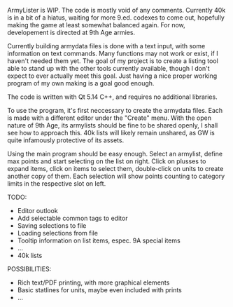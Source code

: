 ArmyLister is WIP. The code is mostly void of any comments. Currently 40k is in a bit of a hiatus, waiting for more 9.ed. codexes to come out, hopefully making the game at least somewhat balanced again. For now, developement is directed at 9th Age armies.

Currently building armydata files is done with a text input, with some information on text commands.
Many functions may not work or exist, if I haven't needed them yet.
The goal of my project is to create a listing tool able to stand up with the other tools currently available, though I don't expect to ever actually meet this goal. Just having a nice proper working program of my own making is a goal good enough.

The code is written with Qt 5.14 C++, and requires no additional libraries.

To use the program, it's first neccessary to create the armydata files. Each is made with a different editor under the "Create" menu. With the open nature of 9th Age, its armylists should be fine to be shared openly, I shall see how to approach this. 40k lists will likely remain unshared, as GW is quite infamously protective of its assets. 

Using the main program should be easy enough. Select an armylist, define max points and start selecting on the list on right. Click on plusses to expand items, click on items to select them, double-click on units to create another copy of them. Each selection will show points counting to category limits in the respective slot on left.


TODO:
- Editor outlook
- Add selectable common tags to editor
- Saving selections to file
- Loading selections from file
- Tooltip information on list items, espec. 9A special items
- ...
- 40k lists

POSSIBILITIES:
- Rich text/PDF printing, with more graphical elements
- Basic statlines for units, maybe even included with prints
- ...
